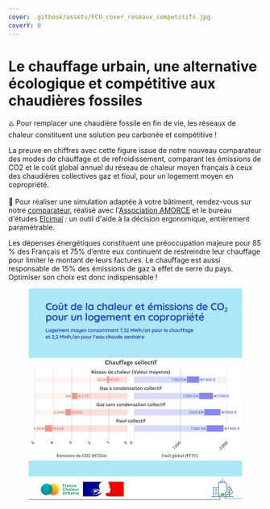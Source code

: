 ```yaml
---
cover: .gitbook/assets/FCU_cover_reseaux_competitifs.jpg
coverY: 0
---
```


# Le chauffage urbain, une alternative écologique et compétitive aux chaudières fossiles

♨️ Pour remplacer une chaudière fossile en fin de vie, les réseaux de chaleur constituent une solution peu carbonée et compétitive !

La preuve en chiffres avec cette figure issue de notre nouveau comparateur des modes de chauffage et de refroidissement, comparant les émissions de CO2 et le coût global annuel du réseau de chaleur moyen français à ceux des chaudières collectives gaz et fioul, pour un logement moyen en copropriété.\
\
🔎 Pour réaliser une simulation adaptée à votre bâtiment, rendez-vous sur notre [comparateur](https://france-chaleur-urbaine.beta.gouv.fr/comparateur-couts-performances), réalisé avec l'[Association AMORCE](https://amorce.asso.fr/) et le bureau d'études [Elcimaï](https://www.elcimai.com/) : un outil d'aide à la décision ergonomique, entièrement paramétrable.

Les dépenses énergétiques constituent une préoccupation majeure pour 85 % des Français et 75% d’entre eux continuent de restreindre leur chauffage pour limiter le montant de leurs factures. Le chauffage est aussi responsable de 15% des émissions de gaz à effet de serre du pays. Optimiser son choix est donc indispensable !

<figure><img src=".gitbook/assets/FCU_reseaux_competitifs.jpg" alt=""><figcaption></figcaption></figure>
